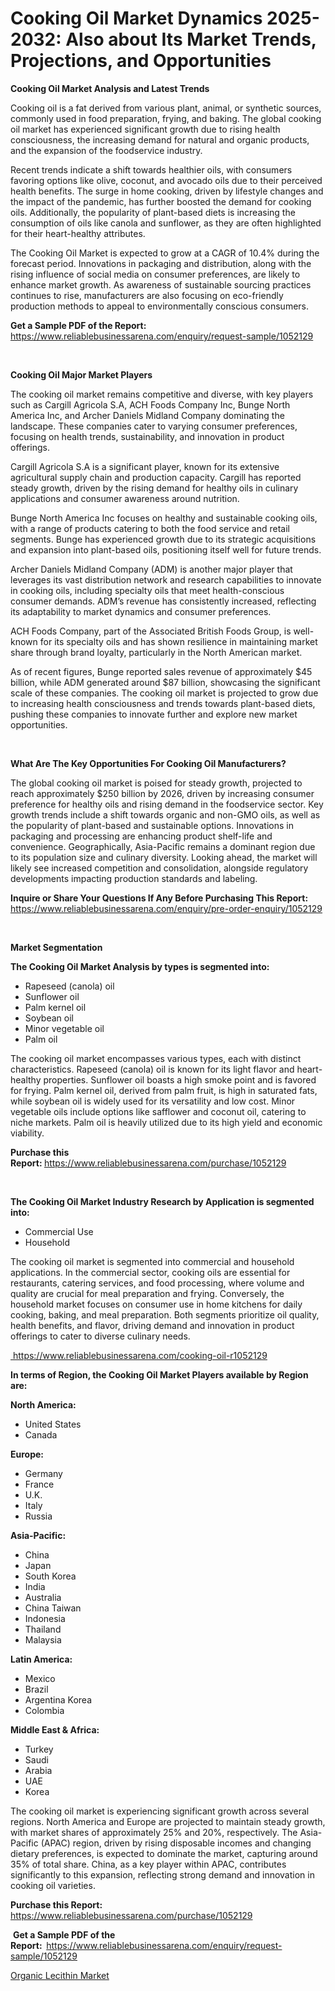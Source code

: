 <p><h1>Cooking Oil Market Dynamics 2025-2032: Also about Its Market Trends, Projections, and Opportunities</h1></p><p><strong>Cooking Oil Market Analysis and Latest Trends</strong></p>
<p><p>Cooking oil is a fat derived from various plant, animal, or synthetic sources, commonly used in food preparation, frying, and baking. The global cooking oil market has experienced significant growth due to rising health consciousness, the increasing demand for natural and organic products, and the expansion of the foodservice industry. </p><p>Recent trends indicate a shift towards healthier oils, with consumers favoring options like olive, coconut, and avocado oils due to their perceived health benefits. The surge in home cooking, driven by lifestyle changes and the impact of the pandemic, has further boosted the demand for cooking oils. Additionally, the popularity of plant-based diets is increasing the consumption of oils like canola and sunflower, as they are often highlighted for their heart-healthy attributes.</p><p>The Cooking Oil Market is expected to grow at a CAGR of 10.4% during the forecast period. Innovations in packaging and distribution, along with the rising influence of social media on consumer preferences, are likely to enhance market growth. As awareness of sustainable sourcing practices continues to rise, manufacturers are also focusing on eco-friendly production methods to appeal to environmentally conscious consumers.</p></p>
<p><strong>Get a Sample PDF of the Report:&nbsp;</strong> <a href="https://www.reliablebusinessarena.com/enquiry/request-sample/1052129?utm_campaign=2177&utm_medium=2&utm_source=Github&utm_content=ia&utm_term=07042025&utm_id=cooking-oil">https://www.reliablebusinessarena.com/enquiry/request-sample/1052129</a></p>
<p>&nbsp;</p>
<p><strong>Cooking Oil Major Market Players</strong></p>
<p><p>The cooking oil market remains competitive and diverse, with key players such as Cargill Agricola S.A, ACH Foods Company Inc, Bunge North America Inc, and Archer Daniels Midland Company dominating the landscape. These companies cater to varying consumer preferences, focusing on health trends, sustainability, and innovation in product offerings.</p><p>Cargill Agricola S.A is a significant player, known for its extensive agricultural supply chain and production capacity. Cargill has reported steady growth, driven by the rising demand for healthy oils in culinary applications and consumer awareness around nutrition.</p><p>Bunge North America Inc focuses on healthy and sustainable cooking oils, with a range of products catering to both the food service and retail segments. Bunge has experienced growth due to its strategic acquisitions and expansion into plant-based oils, positioning itself well for future trends.</p><p>Archer Daniels Midland Company (ADM) is another major player that leverages its vast distribution network and research capabilities to innovate in cooking oils, including specialty oils that meet health-conscious consumer demands. ADM’s revenue has consistently increased, reflecting its adaptability to market dynamics and consumer preferences.</p><p>ACH Foods Company, part of the Associated British Foods Group, is well-known for its specialty oils and has shown resilience in maintaining market share through brand loyalty, particularly in the North American market. </p><p>As of recent figures, Bunge reported sales revenue of approximately $45 billion, while ADM generated around $87 billion, showcasing the significant scale of these companies. The cooking oil market is projected to grow due to increasing health consciousness and trends towards plant-based diets, pushing these companies to innovate further and explore new market opportunities.</p></p>
<p>&nbsp;</p>
<p><strong>What Are The Key Opportunities For Cooking Oil Manufacturers?</strong></p>
<p><p>The global cooking oil market is poised for steady growth, projected to reach approximately $250 billion by 2026, driven by increasing consumer preference for healthy oils and rising demand in the foodservice sector. Key growth trends include a shift towards organic and non-GMO oils, as well as the popularity of plant-based and sustainable options. Innovations in packaging and processing are enhancing product shelf-life and convenience. Geographically, Asia-Pacific remains a dominant region due to its population size and culinary diversity. Looking ahead, the market will likely see increased competition and consolidation, alongside regulatory developments impacting production standards and labeling.</p></p>
<p><strong>Inquire or Share Your Questions If Any Before Purchasing This Report:</strong> <a href="https://www.reliablebusinessarena.com/enquiry/pre-order-enquiry/1052129?utm_campaign=2177&utm_medium=2&utm_source=Github&utm_content=ia&utm_term=07042025&utm_id=cooking-oil">https://www.reliablebusinessarena.com/enquiry/pre-order-enquiry/1052129</a></p>
<p>&nbsp;</p>
<p><strong>Market Segmentation</strong></p>
<p><strong>The Cooking Oil Market Analysis by types is segmented into:</strong></p>
<p><ul><li>Rapeseed (canola) oil</li><li>Sunflower oil</li><li>Palm kernel oil</li><li>Soybean oil</li><li>Minor vegetable oil</li><li>Palm oil</li></ul></p>
<p><p>The cooking oil market encompasses various types, each with distinct characteristics. Rapeseed (canola) oil is known for its light flavor and heart-healthy properties. Sunflower oil boasts a high smoke point and is favored for frying. Palm kernel oil, derived from palm fruit, is high in saturated fats, while soybean oil is widely used for its versatility and low cost. Minor vegetable oils include options like safflower and coconut oil, catering to niche markets. Palm oil is heavily utilized due to its high yield and economic viability.</p></p>
<p><strong>Purchase this Report:&nbsp;</strong><a href="https://www.reliablebusinessarena.com/purchase/1052129?utm_campaign=2177&utm_medium=2&utm_source=Github&utm_content=ia&utm_term=07042025&utm_id=cooking-oil">https://www.reliablebusinessarena.com/purchase/1052129</a></p>
<p>&nbsp;</p>
<p><strong>The Cooking Oil Market Industry Research by Application is segmented into:</strong></p>
<p><ul><li>Commercial Use</li><li>Household</li></ul></p>
<p><p>The cooking oil market is segmented into commercial and household applications. In the commercial sector, cooking oils are essential for restaurants, catering services, and food processing, where volume and quality are crucial for meal preparation and frying. Conversely, the household market focuses on consumer use in home kitchens for daily cooking, baking, and meal preparation. Both segments prioritize oil quality, health benefits, and flavor, driving demand and innovation in product offerings to cater to diverse culinary needs.</p></p>
<p><a href="https://www.reliablebusinessarena.com/cooking-oil-r1052129?utm_campaign=2177&utm_medium=2&utm_source=Github&utm_content=ia&utm_term=07042025&utm_id=cooking-oil">&nbsp;https://www.reliablebusinessarena.com/cooking-oil-r1052129</a></p>
<p><strong>In terms of Region, the Cooking Oil Market Players available by Region are:</strong></p>
<p>
    <p> <strong> North America: </strong>
        <ul>
            <li>United States</li>
            <li>Canada</li>
        </ul>
        </p> 
    <p> <strong> Europe: </strong>
        <ul>
            <li>Germany</li>
            <li>France</li>
            <li>U.K.</li>
            <li>Italy</li>
            <li>Russia</li>
        </ul>
        </p> 
    <p> <strong> Asia-Pacific: </strong>
        <ul>
            <li>China</li>
            <li>Japan</li>
            <li>South Korea</li>
            <li>India</li>
            <li>Australia</li>
            <li>China Taiwan</li>
            <li>Indonesia</li>
            <li>Thailand</li>
            <li>Malaysia</li>
        </ul>
        </p> 
    <p> <strong> Latin America: </strong>
        <ul>
            <li>Mexico</li>
            <li>Brazil</li>
            <li>Argentina Korea</li>
            <li>Colombia</li>
        </ul>
        </p> 
    <p> <strong> Middle East & Africa: </strong>
        <ul>
            <li>Turkey</li>
            <li>Saudi</li>
            <li>Arabia</li>
            <li>UAE</li>
            <li>Korea</li>
        </ul>
    </p>
    </p>
<p><p>The cooking oil market is experiencing significant growth across several regions. North America and Europe are projected to maintain steady growth, with market shares of approximately 25% and 20%, respectively. The Asia-Pacific (APAC) region, driven by rising disposable incomes and changing dietary preferences, is expected to dominate the market, capturing around 35% of total share. China, as a key player within APAC, contributes significantly to this expansion, reflecting strong demand and innovation in cooking oil varieties.</p></p>
<p><strong>Purchase this Report: </strong><a href="https://www.reliablebusinessarena.com/purchase/1052129?utm_campaign=2177&utm_medium=2&utm_source=Github&utm_content=ia&utm_term=07042025&utm_id=cooking-oil">https://www.reliablebusinessarena.com/purchase/1052129</a></p>
<p>&nbsp;<strong>Get a Sample PDF of the Report:&nbsp;&nbsp;</strong><a href="https://www.reliablebusinessarena.com/enquiry/request-sample/1052129?utm_campaign=2177&utm_medium=2&utm_source=Github&utm_content=ia&utm_term=07042025&utm_id=cooking-oil">https://www.reliablebusinessarena.com/enquiry/request-sample/1052129</a></p>
<p><strong></strong></p>
<p><p><a href="https://github.com/SamiaChowdhury801/Market-Research-Report-List-2/blob/main/organic-lecithin-market.md?utm_campaign=2177&utm_medium=2&utm_source=Github&utm_content=ia&utm_term=07042025&utm_id=cooking-oil">Organic Lecithin Market</a></p></p>